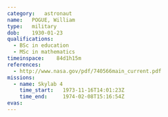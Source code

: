 ```yaml
---
category:	astronaut
name:	POGUE, William
type:	military
dob:	1930-01-23
qualifications:
  - BSc in education
  - MSc in mathematics
timeinspace:	84d1h15m
references:
  - http://www.nasa.gov/pdf/740566main_current.pdf
missions:
  - name: Skylab 4
    time_start:   1973-11-16T14:01:23Z
    time_end:     1974-02-08T15:16:54Z
evas:
---
```

